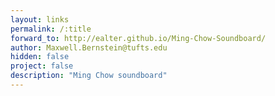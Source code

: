 ```yaml
---
layout: links
permalink: /:title
forward_to: http://ealter.github.io/Ming-Chow-Soundboard/
author: Maxwell.Bernstein@tufts.edu
hidden: false
project: false
description: "Ming Chow soundboard"
---
```

